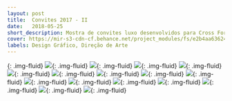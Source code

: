 ```yaml
---
layout: post
title:  Convites 2017 - II
date:   2018-05-25
short_description: Mostra de convites luxo desenvolvidos para Cross Formaturas no ano de 2017.
cover: https://mir-s3-cdn-cf.behance.net/project_modules/fs/e2b4aa63624621.5ab7dc588621c.png
labels: Design Gráfico, Direção de Arte
---
```

{: .img-fluid}
![](https://mir-s3-cdn-cf.behance.net/project_modules/fs/8a1f0963624621.5ab7dc5888158.png){: .img-fluid}
![](https://mir-s3-cdn-cf.behance.net/project_modules/fs/ec347963624621.5ab7dc5888906.png){: .img-fluid}
![](https://mir-s3-cdn-cf.behance.net/project_modules/fs/eb755f63624621.5ab7dc5888c9e.png){: .img-fluid}
![](https://mir-s3-cdn-cf.behance.net/project_modules/fs/f2d45863624621.5ab7dc5888467.png){: .img-fluid}
![](https://mir-s3-cdn-cf.behance.net/project_modules/fs/46ccd563624621.5ab7dc5887ac3.png){: .img-fluid}
![](https://mir-s3-cdn-cf.behance.net/project_modules/fs/9e1e8363624621.5ab7dc588717d.png){: .img-fluid}
![](https://mir-s3-cdn-cf.behance.net/project_modules/fs/75691863624621.5ab7dc5889465.png){: .img-fluid}
![](https://mir-s3-cdn-cf.behance.net/project_modules/fs/02cc7f63624621.5ab7dc5887620.png){: .img-fluid}
![](https://mir-s3-cdn-cf.behance.net/project_modules/fs/6512a263624621.5ab7dc5887e4d.png){: .img-fluid}
![](https://mir-s3-cdn-cf.behance.net/project_modules/fs/6484a763624621.5ab7dc58898de.png){: .img-fluid}
![](https://mir-s3-cdn-cf.behance.net/project_modules/fs/66079063624621.5ab7dc5886533.png){: .img-fluid}
![](https://mir-s3-cdn-cf.behance.net/project_modules/fs/be527763624621.5ab7dc5886dd9.png){: .img-fluid}
![](https://mir-s3-cdn-cf.behance.net/project_modules/fs/ecb91663624621.5ab7dc58868f9.png){: .img-fluid}
![](https://mir-s3-cdn-cf.behance.net/project_modules/fs/f297b063624621.5ab7dc5889152.png){: .img-fluid}
![](https://mir-s3-cdn-cf.behance.net/project_modules/fs/e2b4aa63624621.5ab7dc588621c.png){: .img-fluid}
![](https://mir-s3-cdn-cf.behance.net/project_modules/fs/49ed3f63624621.5ab7dc5885ec4.png){: .img-fluid}




